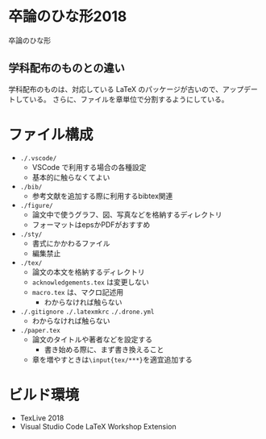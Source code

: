 卒論のひな形2018
====

卒論のひな形

## 学科配布のものとの違い
学科配布のものは、対応している LaTeX のパッケージが古いので、アップデートしている。
さらに、ファイルを章単位で分割するようにしている。

# ファイル構成
* `./.vscode/`
  * VSCode で利用する場合の各種設定
  * 基本的に触らなくてよい
* `./bib/`
  * 参考文献を追加する際に利用するbibtex関連
* `./figure/`
  * 論文中で使うグラフ、図、写真などを格納するディレクトリ
  * フォーマットはepsかPDFがおすすめ
* `./sty/`
  * 書式にかかわるファイル
  * 編集禁止
* `./tex/`
  * 論文の本文を格納するディレクトリ
  * `acknowledgements.tex` は変更しない
  * `macro.tex` は、マクロ記述用
    * わからなければ触らない
* `./.gitignore` `./.latexmkrc` `./.drone.yml`
  * わからなければ触らない
* `./paper.tex`
  * 論文のタイトルや著者などを設定する
    * 書き始める際に、まず書き換えること
  * 章を増やすときは`\input{tex/***}`を適宜追加する 



# ビルド環境
* TexLive 2018
* Visual Studio Code LaTeX Workshop Extension